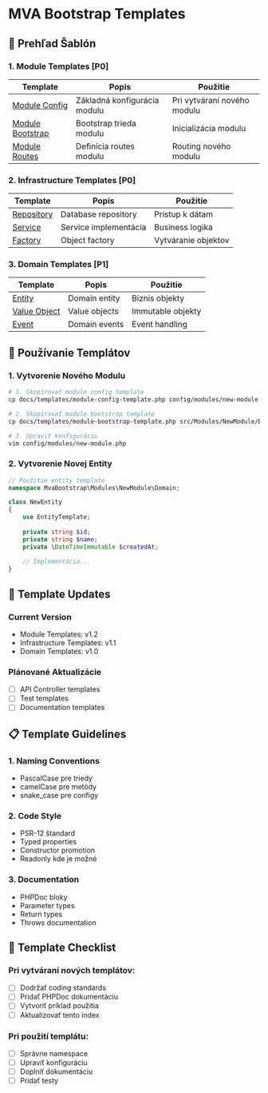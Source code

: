# MVA Bootstrap Templates

## 📑 Prehľad Šablón

### 1. Module Templates [P0]
| Template | Popis | Použitie |
|----------|--------|----------|
| [Module Config](module-config-template.php) | Základná konfigurácia modulu | Pri vytváraní nového modulu |
| [Module Bootstrap](module-bootstrap-template.php) | Bootstrap trieda modulu | Inicializácia modulu |
| [Module Routes](module-routes-template.php) | Definícia routes modulu | Routing nového modulu |

### 2. Infrastructure Templates [P0]
| Template | Popis | Použitie |
|----------|--------|----------|
| [Repository](infrastructure/repository-template.php) | Database repository | Prístup k dátam |
| [Service](infrastructure/service-template.php) | Service implementácia | Business logika |
| [Factory](infrastructure/factory-template.php) | Object factory | Vytváranie objektov |

### 3. Domain Templates [P1]
| Template | Popis | Použitie |
|----------|--------|----------|
| [Entity](domain/entity-template.php) | Domain entity | Biznis objekty |
| [Value Object](domain/value-object-template.php) | Value objects | Immutable objekty |
| [Event](domain/event-template.php) | Domain events | Event handling |

## 📝 Používanie Templátov

### 1. Vytvorenie Nového Modulu
```bash
# 1. Skopírovať module config template
cp docs/templates/module-config-template.php config/modules/new-module.php

# 2. Skopírovať module bootstrap template
cp docs/templates/module-bootstrap-template.php src/Modules/NewModule/Bootstrap.php

# 3. Upraviť konfiguráciu
vim config/modules/new-module.php
```

### 2. Vytvorenie Novej Entity
```php
// Použitie entity template
namespace MvaBootstrap\Modules\NewModule\Domain;

class NewEntity
{
    use EntityTemplate;
    
    private string $id;
    private string $name;
    private \DateTimeImmutable $createdAt;
    
    // Implementácia...
}
```

## 🔄 Template Updates

### Current Version
- Module Templates: v1.2
- Infrastructure Templates: v1.1
- Domain Templates: v1.0

### Plánované Aktualizácie
- [ ] API Controller templates
- [ ] Test templates
- [ ] Documentation templates

## 📋 Template Guidelines

### 1. Naming Conventions
- PascalCase pre triedy
- camelCase pre metódy
- snake_case pre configy

### 2. Code Style
- PSR-12 štandard
- Typed properties
- Constructor promotion
- Readonly kde je možné

### 3. Documentation
- PHPDoc bloky
- Parameter types
- Return types
- Throws documentation

## 🎯 Template Checklist

### Pri vytváraní nových templátov:
- [ ] Dodržať coding standards
- [ ] Pridať PHPDoc dokumentáciu
- [ ] Vytvoriť príklad použitia
- [ ] Aktualizovať tento index

### Pri použití templátu:
- [ ] Správne namespace
- [ ] Upraviť konfiguráciu
- [ ] Doplniť dokumentáciu
- [ ] Pridať testy

